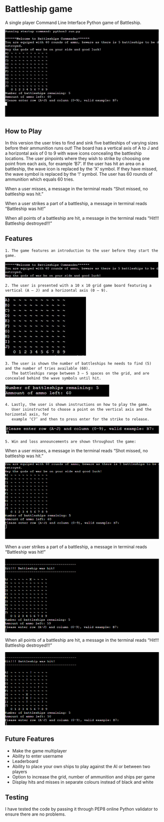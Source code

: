 # Battleship game

A single player Command Line Interface Python game of Battleship.

![game_preview](https://github.com/krigla3/battleships-game/blob/main/docs/game_preview.jpg)


## How to Play

In this version the user tries to find and sink five battleships of varying sizes before their ammunition runs out! The board has a vertical axis of A to J and a horizontal axis of 0 to 9 with wave icons concealing the battleship locations. The user pinpoints where they wish to strike by choosing one point from each axis, for example ‘B7’. If the user has hit an area on a battleship, the wave icon is replaced by the ‘X’ symbol. If they have missed, the wave symbol is replaced by the ‘!’ symbol. The user has 60 rounds of ammunition which equals 60 tries. 

When a user misses, a message in the terminal reads “Shot missed, no battleship was hit.”

When a user strikes a part of a battleship, a message in terminal reads “Battleship was hit!”

When all points of a battleship are hit, a message in the terminal reads “Hit!!! Battleship destroyed!!!”


## Features

    1. The game features an introduction to the user before they start the game.

![game_introduction](https://github.com/krigla3/battleships-game/blob/main/docs/game_introduction.jpg)

    2. The user is presented with a 10 x 10 grid game board featuring a vertical (A – J) and a horizontal axis (0 – 9).

![game_grid](https://github.com/krigla3/battleships-game/blob/main/docs/game_grid.jpg)

    3. The user is shown the number of battleships he needs to find (5) and the number of tries available (60). 
       The battleships range between 3 – 5 spaces on the grid, and are concealed behind the wave symbols until hit.

![ammo-battleships](https://github.com/krigla3/battleships-game/blob/main/docs/ammo-battleships.jpg)

    4. Lastly, the user is shown instructions on how to play the game. 
       User isinstructed to choose a point on the vertical axis and the horizontal axis, for
       example ‘C7’ and then to press enter for the strike to release.

![play_instructions](https://github.com/krigla3/battleships-game/blob/main/docs/play_instructions.jpg)

    5. Win and loss announcements are shown throughout the game:

When a user misses, a message in the terminal reads “Shot missed, no battleship was hit.”

![user-miss](https://github.com/krigla3/battleships-game/blob/main/docs/user-miss.gif)

When a user strikes a part of a battleship, a message in terminal reads “Battleship was hit!”

![battleship_hit](https://github.com/krigla3/battleships-game/blob/main/docs/battleship_hit.gif)

When all points of a battleship are hit, a message in the terminal reads “Hit!!! Battleship destroyed!!!”

![battleship_destroyed](https://github.com/krigla3/battleships-game/blob/main/docs/battleship_destroyed.gif)


## Future Features

* Make the game multiplayer
* Ability to enter username
* Leaderboard
* Ability to place your own ships to play against the AI or between two players
* Option to increase the grid, number of ammunition and ships per game
* Display hits and misses in separate colours instead of black and white


## Testing

I have tested the code by passing it through PEP8 online Python validator to ensure there are no problems.













